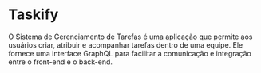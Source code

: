 # Taskify
O Sistema de Gerenciamento de Tarefas é uma aplicação que permite aos usuários criar, atribuir e acompanhar tarefas dentro de uma equipe. Ele fornece uma interface GraphQL para facilitar a comunicação e integração entre o front-end e o back-end.
